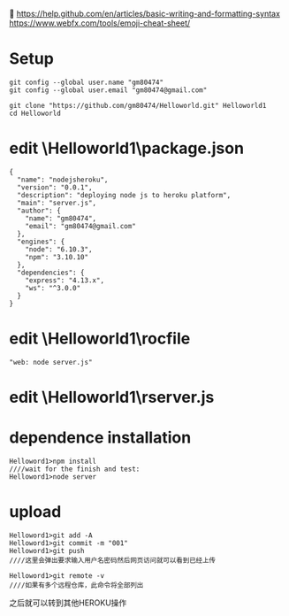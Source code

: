 :musical_note:
https://help.github.com/en/articles/basic-writing-and-formatting-syntax
https://www.webfx.com/tools/emoji-cheat-sheet/



# Setup
```
git config --global user.name "gm80474"
git config --global user.email "gm80474@gmail.com"

git clone "https://github.com/gm80474/Helloworld.git" Helloworld1
cd Helloworld
``` 
# edit \Helloworld1\package.json
``` 
{
  "name": "nodejsheroku",
  "version": "0.0.1",
  "description": "deploying node js to heroku platform",
  "main": "server.js",
  "author": {
    "name": "gm80474",
    "email": "gm80474@gmail.com"
  },
  "engines": {
    "node": "6.10.3",
    "npm": "3.10.10"
  },
  "dependencies": {
    "express": "4.13.x",
    "ws": "^3.0.0"
  }
}
```

# edit \Helloworld1\rocfile
```
"web: node server.js"
```
# edit \Helloworld1\rserver.js

# dependence installation
```
Helloword1>npm install
////wait for the finish and test:
Helloword1>node server
```
# upload
```
Helloword1>git add -A
Helloword1>git commit -m "001"
Helloword1>git push
////这里会弹出要求输入用户名密码然后网页访问就可以看到已经上传

Helloword1>git remote -v
////如果有多个远程仓库，此命令将全部列出
```
之后就可以转到其他HEROKU操作

